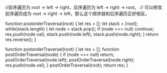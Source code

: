 //前序遍历为 root -> left -> right，后序遍历为 left -> right -> root。
// 可以修改前序遍历成为 root -> right -> left，那么这个顺序就和后序遍历正好相反。

function postorderTraversal(root) {
  let res = [];
  let stack = [root];
  while(stack.length) {
    let node = stack.pop();
    if (node === null) continue;
    res.push(node.val);
    stack.push(node.left);
    stack.push(node.right);
  }
  return res.reverse();
}

function postorderTraversal(root) {
  let res = [];
  function postOrderTraversal(node) {
    if (node === null) return;
    postOrderTraversal(node.left);
    postOrderTraversal(node.right);
    res.push(node.val);
  }
  postOrderTraversal(root);
  return res;
}